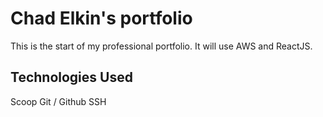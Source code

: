# Chad Elkin's portfolio

This is the start of my professional portfolio. It will use AWS and ReactJS.

## Technologies Used

Scoop
Git / Github
SSH
